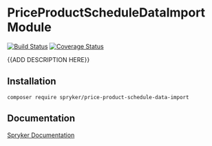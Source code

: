 # PriceProductScheduleDataImport Module
[![Build Status](https://travis-ci.org/spryker/price-product-schedule-data-import.svg)](https://travis-ci.org/spryker/price-product-schedule-data-import)
[![Coverage Status](https://coveralls.io/repos/github/spryker/price-product-schedule-data-import/badge.svg)](https://coveralls.io/github/spryker/price-product-schedule-data-import)

{{ADD DESCRIPTION HERE}}

## Installation

```
composer require spryker/price-product-schedule-data-import
```

## Documentation

[Spryker Documentation](https://documentation.spryker.com/module_guide/overview.htm)
